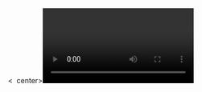 <!DOCTYPE html>
<html>
  <head>
    <script src="webrtc.js"></script>
    <title>WebRTC Test</title>
  </head>
  
  <body>
  <  center><video id="localVideo" autoplay/></center><script>
      window.addEventListener("load", function (evt) {
        navigator.getUserMedia({ audio: true, video: true},
          function(stream) {
            var video = document.getElementById('localVideo');
            video.src = window.URL.createObjectURL(stream);
          },
          function(err) {
            console.log("The following error occurred: " + err.name);
          }
        );
      });
      
      var peerConn= new RTCPeerConnection();
peerConn.onaddstream = function (evt) {
  var videoElem = document.createElement("video");
  document.appendChild(videoElem);
  videoElem.src = URL.createObjectURL(evt.stream);
};   navigator.getUserMedia({video: true}, function(stream) {
  videoElem.src = URL.createObjectURL(stream);
  peerConn.addStream(stream);

  peerConn.setRemoteDescription(new RTCSessionDescription(offer), function() {
    peerConn.createAnswer(function(answer) {
      peerConn.setLocalDescription(new RTCSessionDescription(answer), function() {
        // send the answer to a server to be forwarded back to the caller
      }, error);
    }, error);
  }, error);
});navigator.getUserMedia({video: true}, function(stream) {
  videoElem.src = URL.createObjectURL(stream);
  peerConn.addStream(stream);

  peerConn.setRemoteDescription(new RTCSessionDescription(offer), function() {
    peerConn.createAnswer(function(answer) {
      peerConn.setLocalDescription(new RTCSessionDescription(answer), function() {
        // send the answer to a server to be forwarded back to the caller
      }, error);
    }, error);
  }, error);
});var peerConnCfg =  {'iceServers': [{'url': 'stun:stun.l.google.com:19302'}]},
    peerConn= new RTCPeerConnection(peerConnCfg),
    signalingChannel = new WebSocket('ws://my-websocket-server:port/');

peerConn.onicecandidate = function (evt) {
  // send any ice candidates to the other peer, i.e., evt.candidate
  signalingChannel.send(JSON.stringify({ "candidate": evt.candidate }));
};

signalingChannel.onmessage = function (evt) {
  var signal = JSON.parse(evt.data);
  if (signal.sdp)
    peerConn.setRemoteDescription(new RTCSessionDescription(signal.sdp));
  else if (signal.candidate)
    peerConn.addIceCandidate(new RTCIceCandidate(signal.candidate));
};
var peerConn= new RTCPeerConnection(),
    dc = peerConn.createDataChannel("my channel");

dc.onmessage = function (event) {
  console.log("received: " + event.data);
};

dc.onopen = function () {
  console.log("datachannel open");
};

dc.onclose = function () {
  console.log("datachannel close");
};




</script>
  </body>
</html>


<html>
  <head>
    <script src="webrtc.js"></script>
    <title>WebRTC Audio/Video-Chat</title>
  </head>
  
  <body>
    <video id="remoteVideo" autoplay></video>
    <video id="localVideo" autoplay muted></video>
    <input id="videoCallButton" type="button" disabled value="Video Call"/>
    <input id="endCallButton" type="button" disabled value="End Call"/>
    <script type="text/javascript">
      window.addEventListener("load", pageReady);
      
      const WebSocketServer = require('ws').Server,
  express = require('express'),
  https = require('https'),
  app = express(),
  fs = require('fs');

const pkey = fs.readFileSync('./ssl/key.pem'),
  pcert = fs.readFileSync('./ssl/cert.pem'),
  options = {key: pkey, cert: pcert, passphrase: '123456789'};
var wss = null, sslSrv = null;
 
// use express static to deliver resources HTML, CSS, JS, etc)
// from the public folder 
app.use(express.static('public'));

// start server (listen on port 443 - SSL)
sslSrv = https.createServer(options, app).listen(443);
console.log("The HTTPS server is up and running");

// create the WebSocket server
wss = new WebSocketServer({server: sslSrv});  
console.log("WebSocket Secure server is up and running.");

/** successful connection */
wss.on('connection', function (client) {
  console.log("A new WebSocket client was connected.");
  /** incomming message */
  client.on('message', function (message) {
    /** broadcast message to all clients */
    wss.broadcast(message, client);
  });
});
// broadcasting the message to all WebSocket clients.
wss.broadcast = function (data, exclude) {
  var i = 0, n = this.clients ? this.clients.length : 0, client = null;
  if (n < 1) return;
  console.log("Broadcasting message to all " + n + " WebSocket clients.");
  for (; i < n; i++) {
    client = this.clients[i];
    // don't send the message to the sender...
    if (client === exclude) continue;
    if (client.readyState === client.OPEN) client.send(data);
    else console.error('Error: the client state is ' + client.readyState);
  }
};      LoadModule proxy_wstunnel_module modules/mod_proxy_wstunnel.so

ProxyPass /websocket/ ws://localhost:3434/
ProxyPassReverse /websocket/ ws://localhost:3434/      
      var localVideoElem = null, remoteVideoElem = null, localVideoStream = null,
    videoCallButton = null, endCallButton = null,
    peerConn = null, wsc = new WebSocket('ws://my-web-domain.de/websocket/'),
    peerConnCfg = {'iceServers': 
      [{'url':'stun:stun.services.mozilla.com'}, {'url':'stun:stun.l.google.com:19302'}]
    };      
      function pageReady() {
  videoCallButton = document.getElementById("videoCallButton");
  endCallButton = document.getElementById("endCallButton");
  localVideo = document.getElementById('localVideo');
  remoteVideo = document.getElementById('remoteVideo');
  // check browser WebRTC availability 
  if (navigator.getUserMedia) {
    videoCallButton = document.getElementById("videoCallButton");
    endCallButton = document.getElementById("endCallButton");
    localVideo = document.getElementById('localVideo');
    remoteVideo = document.getElementById('remoteVideo');
    videoCallButton.removeAttribute("disabled");
    videoCallButton.addEventListener("click", initiateCall);
    endCallButton.addEventListener("click", function (evt) {
      wsc.send(JSON.stringify({"closeConnection": true }));
    });
  } else {
    alert("Sorry, your browser does not support WebRTC!")
  }
};      wsc.onmessage = function (evt) {
  var signal = JSON.parse( evt.data);
  if (!peerConn) answerCall();
  if (signal.sdp) {
    peerConn.setRemoteDescription( new RTCSessionDescription( signal.sdp));
  } else if (signal.candidate) {
    peerConn.addIceCandidate( new RTCIceCandidate( signal.candidate));
  } else if (signal.closeConnection){
    endCall();
  }
};      
      function initiateCall() {
  prepareCall();
  navigator.getUserMedia({"audio": true, "video": true }, function (stream) {
    localVideo.src = URL.createObjectURL( stream);
    peerConn.addStream( stream);
    createAndSendOffer();
  }, function (error) { console.log( error);});
};      function prepareCall() {
  peerConn = new RTCPeerConnection( peerConnCfg);
  peerConn.onicecandidate = onIceCandidateHandler;
  peerConn.onaddstream = onAddStreamHandler;
};

function onIceCandidateHandler( evt) {
  if (!evt || !evt.candidate) return;
  wsc.send(JSON.stringify({"candidate": evt.candidate }));
};

function onAddStreamHandler( evt) {
  videoCallButton.setAttribute("disabled", true);
  endCallButton.removeAttribute("disabled"); 
  remoteVideo.src = URL.createObjectURL( evt.stream);
};      function createAndSendOffer() {
  peerConn.createOffer(
    function (offer) {
      var off = new RTCSessionDescription( offer);
      peerConn.setLocalDescription( new RTCSessionDescription( off), 
        function() {
          wsc.send(JSON.stringify({"sdp": off }));
        }, 
        function(error) { 
          console.log( error);
        }
      );
    }, 
    function (error) { 
      console.log( error);
    }
  );
};      
      function answerCall() {
  prepareCall();
  // get the local stream, show it in the local video element and send it
  navigator.getUserMedia({ "audio": true, "video": true }, function (stream) {
    localVideo.src = URL.createObjectURL( stream);
    peerConn.addStream(stream);
    createAndSendAnswer();
  }, function(error) { console.log(error);});
};      function createAndSendAnswer() {
  peerConn.createAnswer(
    function (answer) {
      var ans = new RTCSessionDescription( answer);
      peerConn.setLocalDescription( ans, function() {
          wsc.send(JSON.stringify({"sdp": ans }));
        }, 
        function (error) { 
          console.log( error);
        }
      );
    },
    function (error) { 
      console.log( error);
    }
  );
}      
      function pageReady() {
  if(navigator.getUserMedia) {
    // ...some more code here...
    endCallButton.addEventListener("click", function (evt) {
      wsc.send(JSON.stringify({"closeConnection": true }));
    });
  } else {
    alert("Sorry, your browser does not support WebRTC!")
  }
};
function endCall() {
  peerConn.close();
  localVideoStream.getTracks().forEach( function (track) {
    track.stop();
  });
  localVideo.src = "";
  remoteVideo.src = "";
  videoCallButton.removeAttribute("disabled");
  endCallButton.setAttribute("disabled", true);
};







    </script>
  </body>
</html>
